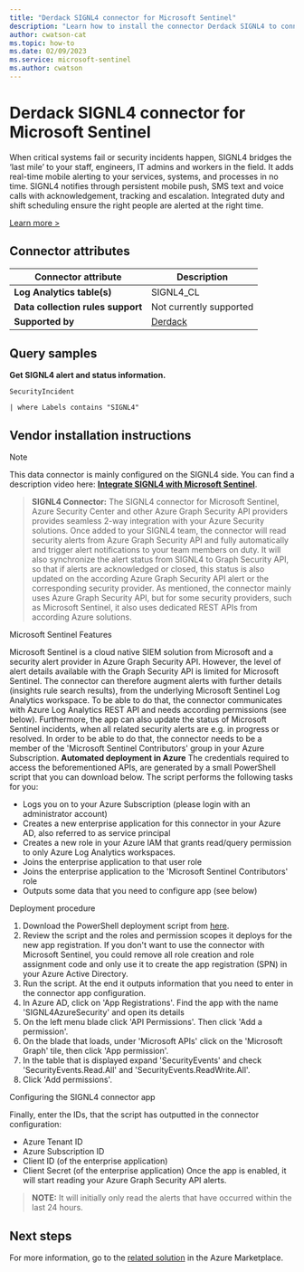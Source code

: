 ```yaml
---
title: "Derdack SIGNL4 connector for Microsoft Sentinel"
description: "Learn how to install the connector Derdack SIGNL4 to connect your data source to Microsoft Sentinel."
author: cwatson-cat
ms.topic: how-to
ms.date: 02/09/2023
ms.service: microsoft-sentinel
ms.author: cwatson
---
```


# Derdack SIGNL4 connector for Microsoft Sentinel

When critical systems fail or security incidents happen, SIGNL4 bridges the ‘last mile’ to your staff, engineers, IT admins and workers in the field. It adds real-time mobile alerting to your services, systems, and processes in no time. SIGNL4 notifies through persistent mobile push, SMS text and voice calls with acknowledgement, tracking and escalation. Integrated duty and shift scheduling ensure the right people are alerted at the right time.

[Learn more >](https://www.signl4.com)

## Connector attributes

| Connector attribute | Description |
| --- | --- |
| **Log Analytics table(s)** | SIGNL4_CL<br/> |
| **Data collection rules support** | Not currently supported |
| **Supported by** | [Derdack](https://www.signl4.com) |

## Query samples

**Get SIGNL4 alert and status information.**
   ```kusto
SecurityIncident
 
   | where Labels contains "SIGNL4"
   ```



## Vendor installation instructions


> [!NOTE]
   >  This data connector is mainly configured on the SIGNL4 side. You can find a description video here: [**Integrate SIGNL4 with Microsoft Sentinel**](https://www.signl4.com/blog/portfolio_item/azure-sentinel-mobile-alert-notification-duty-schedule-escalation/).


>**SIGNL4 Connector:** The SIGNL4 connector for Microsoft Sentinel, Azure Security Center and other Azure Graph Security API providers provides seamless 2-way integration with your Azure Security solutions. Once added to your SIGNL4 team, the connector will read security alerts from Azure Graph Security API and fully automatically and trigger alert notifications to your team members on duty. It will also synchronize the alert status from SIGNL4 to Graph Security API, so that if alerts are acknowledged or closed, this status is also updated on the according Azure Graph Security API alert or the corresponding security provider. As mentioned, the connector mainly uses Azure Graph Security API, but for some security providers, such as Microsoft Sentinel, it also uses dedicated REST APIs from according Azure solutions.

Microsoft Sentinel Features

Microsoft Sentinel is a cloud native SIEM solution from Microsoft and a security alert provider in Azure Graph Security API. However, the level of alert details available with the Graph Security API is limited for Microsoft Sentinel. The connector can therefore augment alerts with further details (insights rule search results), from the underlying Microsoft Sentinel Log Analytics workspace. To be able to do that, the connector communicates with Azure Log Analytics REST API and needs according permissions (see below). Furthermore, the app can also update the status of Microsoft Sentinel incidents, when all related security alerts are e.g. in progress or resolved. In order to be able to do that, the connector needs to be a member of the 'Microsoft Sentinel Contributors' group in your Azure Subscription.
 **Automated deployment in Azure**
 The credentials required to access the beforementioned APIs, are generated by a small PowerShell script that you can download below. The script performs the following tasks for you:
 - Logs you on to your Azure Subscription (please login with an administrator account)
 - Creates a new enterprise application for this connector in your Azure AD, also referred to as service principal
 - Creates a new role in your Azure IAM that grants read/query permission to only Azure Log Analytics workspaces.
 - Joins the enterprise application to that user role
 - Joins the enterprise application to the 'Microsoft Sentinel Contributors' role
 - Outputs some data that you need to configure app (see below)

Deployment procedure

1. Download the PowerShell deployment script from [here](https://github.com/signl4/signl4-integration-azuresentinel/blob/master/registerSIGNL4Client.ps1).
2. Review the script and the roles and permission scopes it deploys for the new app registration. If you don't want to use the connector with Microsoft Sentinel, you could remove all role creation and role assignment code and only use it to create the app registration (SPN) in your Azure Active Directory.
3. Run the script. At the end it outputs information that you need to enter in the connector app configuration.
4. In Azure AD, click on 'App Registrations'. Find the app with the name 'SIGNL4AzureSecurity' and open its details
5. On the left menu blade click 'API Permissions'. Then click 'Add a permission'.
6. On the blade that loads, under 'Microsoft APIs' click on the 'Microsoft Graph' tile, then click 'App permission'.
7. In the table that is displayed expand 'SecurityEvents' and check 'SecurityEvents.Read.All' and 'SecurityEvents.ReadWrite.All'.
8. Click 'Add permissions'.

Configuring the SIGNL4 connector app

Finally, enter the IDs, that the script has outputted in the connector configuration:
 - Azure Tenant ID
 - Azure Subscription ID
 - Client ID (of the enterprise application)
 - Client Secret (of the enterprise application)
 Once the app is enabled, it will start reading your Azure Graph Security API alerts.

>**NOTE:** It will initially only read the alerts that have occurred within the last 24 hours.




## Next steps

For more information, go to the [related solution](https://azuremarketplace.microsoft.com/en-us/marketplace/apps/derdack.azure-sentinel-solution-signl4?tab=Overview) in the Azure Marketplace.
